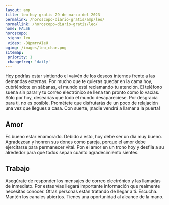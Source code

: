 ```yaml
---
layout: amp
title: leo hoy gratis 29 de marzo del 2023 
permalink: /horoscopo-diario-gratis/amp/leo/
normallink: /horoscopo-diario-gratis/leo/
home: FALSE
horoscopo:
 signo: leo
 video: -DQpmrrAIeU
ogimg: /images/leo_char.png
sitemap:
 priority: 1
 changefreq: 'daily'
---
```



Hoy podrías estar sintiendo el vaivén de los deseos internos frente a las demandas externas. Por mucho que te quieras quedar en la cama hoy, cubriéndote en sábanas, el mundo está reclamando tu atención. El teléfono suena sin parar y tu correo electrónico se llena tan pronto como lo vacías. Sólo por hoy, desearías que todo el mundo desapareciese. Por desgracia para ti, no es posible. Prométete que disfrutarás de un poco de relajación una vez que llegues a casa. Con suerte, ¡nadie vendrá a llamar a la puerta!

## Amor

Es bueno estar enamorado. Debido a esto, hoy debe ser un día muy bueno. Agradezcan y honren sus dones como pareja, porque el amor debe ejercitarse para permanecer vital. Pon el amor en un trono hoy y desfila a su alrededor para que todos sepan cuánto agradecimiento sientes.

## Trabajo

Asegúrate de responder los mensajes de correo electrónico y las llamadas de inmediato. Por estas vías llegará importante información que realmente necesitas conocer. Otras personas están tratando de llegar a ti. Escucha. Mantén los canales abiertos. Tienes una oportunidad al alcance de la mano.